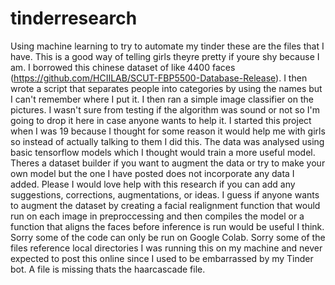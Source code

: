 # tinderresearch
Using machine learning to try to automate my tinder these are the files that I have. This is a good way of telling girls theyre pretty if youre shy because I am.
I borrowed this chinese dataset of like 4400 faces (https://github.com/HCIILAB/SCUT-FBP5500-Database-Release). I then wrote a script that separates people into categories by using the names but I can't remember where I put it.
I then ran a simple image classifier on the pictures. I wasn't sure from testing if the algorithm was sound or not so I'm going to drop it here in case anyone wants to help it. 
I started this project when I was 19 because I thought for some reason it would help me with girls so instead of actually talking to them I did this.
The data was analysed using basic tensorflow models which I thought would train a more useful model. Theres a dataset builder if you want to augment the data or try to make your own model but the one I have posted does not incorporate any data I added.
Please I would love help with this research if you can add any suggestions, corrections, augmentations, or ideas. 
I guess if anyone wants to augment the dataset by creating a facial realignment function that would run on each image in preproccessing and then compiles the model or a function that aligns the faces before inference is run would be useful I think.
Sorry some of the code can only be run on Google Colab.
Sorry some of the files reference local directories I was running this on my machine and never expected to post this online since I used to be embarrassed by my Tinder bot.
A file is missing thats the haarcascade file.
